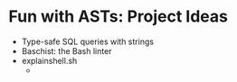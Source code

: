 # Fun with ASTs: Project Ideas


- Type-safe SQL queries with strings <!-- demo sql-example.js -->
- Baschist: the Bash linter   <!-- bash-example.sh -->
- explainshell.sh
    - <!-- git push --set-upstream origin $(git branch | cut -d" " -f2) -->

